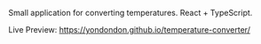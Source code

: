 Small application for converting temperatures.
React + TypeScript.

Live Preview: https://yondondon.github.io/temperature-converter/
